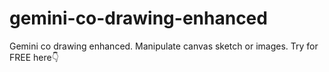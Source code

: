 # gemini-co-drawing-enhanced
Gemini co drawing enhanced. Manipulate canvas sketch or images. Try for FREE here👇
